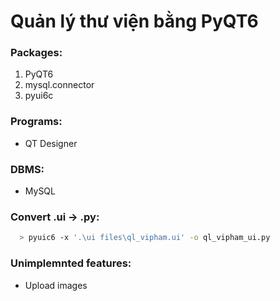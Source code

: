 # Quản lý thư viện bằng PyQT6

### Packages: 
1. PyQT6
2. mysql.connector
3. pyui6c

### Programs:
- QT Designer

### DBMS:
- MySQL

### Convert .ui -> .py:
```bash
  > pyuic6 -x '.\ui files\ql_vipham.ui' -o ql_vipham_ui.py
```

### Unimplemnted features:
- Upload images
